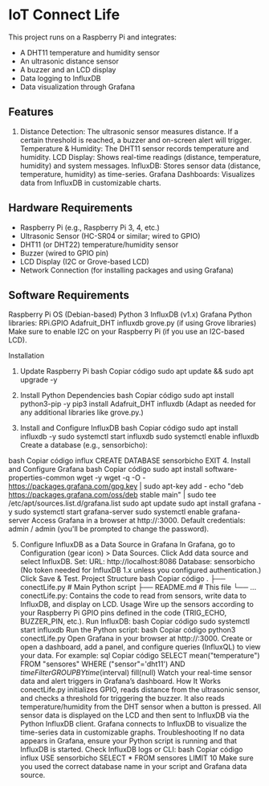 # IoT Connect Life
This project runs on a Raspberry Pi and integrates:

- A DHT11 temperature and humidity sensor
- An ultrasonic distance sensor
- A buzzer and an LCD display
- Data logging to InfluxDB
- Data visualization through Grafana

## Features
1. Distance Detection: The ultrasonic sensor measures distance. If a certain threshold is reached, a buzzer and on-screen alert will trigger.
Temperature & Humidity: The DHT11 sensor records temperature and humidity.
LCD Display: Shows real-time readings (distance, temperature, humidity) and system messages.
InfluxDB: Stores sensor data (distance, temperature, humidity) as time-series.
Grafana Dashboards: Visualizes data from InfluxDB in customizable charts.

## Hardware Requirements
- Raspberry Pi (e.g., Raspberry Pi 3, 4, etc.)
- Ultrasonic Sensor (HC-SR04 or similar; wired to GPIO)
- DHT11 (or DHT22) temperature/humidity sensor
- Buzzer (wired to GPIO pin)
- LCD Display (I2C or Grove-based LCD)
- Network Connection (for installing packages and using Grafana)

## Software Requirements
Raspberry Pi OS (Debian-based)
Python 3
InfluxDB (v1.x)
Grafana
Python libraries:
RPi.GPIO
Adafruit_DHT
influxdb
grove.py (if using Grove libraries)
Make sure to enable I2C on your Raspberry Pi (if you use an I2C-based LCD).

Installation
1. Update Raspberry Pi
bash
Copiar código
sudo apt update && sudo apt upgrade -y
2. Install Python Dependencies
bash
Copiar código
sudo apt install python3-pip -y
pip3 install Adafruit_DHT influxdb
(Adapt as needed for any additional libraries like grove.py.)

3. Install and Configure InfluxDB
bash
Copiar código
sudo apt install influxdb -y
sudo systemctl start influxdb
sudo systemctl enable influxdb
Create a database (e.g., sensorbicho):

bash
Copiar código
influx
CREATE DATABASE sensorbicho
EXIT
4. Install and Configure Grafana
bash
Copiar código
sudo apt install software-properties-common wget -y
wget -q -O - https://packages.grafana.com/gpg.key | sudo apt-key add -
echo "deb https://packages.grafana.com/oss/deb stable main" | sudo tee /etc/apt/sources.list.d/grafana.list
sudo apt update
sudo apt install grafana -y
sudo systemctl start grafana-server
sudo systemctl enable grafana-server
Access Grafana in a browser at http://<RaspberryPiIP>:3000. Default credentials: admin / admin (you'll be prompted to change the password).

5. Configure InfluxDB as a Data Source in Grafana
In Grafana, go to Configuration (gear icon) > Data Sources.
Click Add data source and select InfluxDB.
Set:
URL: http://localhost:8086
Database: sensorbicho
(No token needed for InfluxDB 1.x unless you configured authentication.)
Click Save & Test.
Project Structure
bash
Copiar código
.
├── conectLife.py            # Main Python script
├── README.md                # This file
└── ...
conectLife.py: Contains the code to read from sensors, write data to InfluxDB, and display on LCD.
Usage
Wire up the sensors according to your Raspberry Pi GPIO pins defined in the code (TRIG_ECHO, BUZZER_PIN, etc.).
Run InfluxDB:
bash
Copiar código
sudo systemctl start influxdb
Run the Python script:
bash
Copiar código
python3 conectLife.py
Open Grafana in your browser at http://<RaspberryPiIP>:3000.
Create or open a dashboard, add a panel, and configure queries (InfluxQL) to view your data. For example:
sql
Copiar código
SELECT mean("temperature") 
FROM "sensores" 
WHERE ("sensor"='dht11') AND $timeFilter 
GROUP BY time($interval) fill(null)
Watch your real-time sensor data and alert triggers in Grafana’s dashboard.
How It Works
conectLife.py initializes GPIO, reads distance from the ultrasonic sensor, and checks a threshold for triggering the buzzer.
It also reads temperature/humidity from the DHT sensor when a button is pressed.
All sensor data is displayed on the LCD and then sent to InfluxDB via the Python InfluxDB client.
Grafana connects to InfluxDB to visualize the time-series data in customizable graphs.
Troubleshooting
If no data appears in Grafana, ensure your Python script is running and that InfluxDB is started.
Check InfluxDB logs or CLI:
bash
Copiar código
influx
USE sensorbicho
SELECT * FROM sensores LIMIT 10
Make sure you used the correct database name in your script and Grafana data source.
